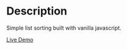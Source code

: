 # Description

Simple list sorting built with vanilla javascript.

[Live Demo](https://adamloke-list-sort-vanillajs.netlify.app)
